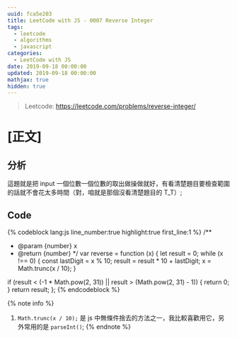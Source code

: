 ```yaml
---
uuid: fca5e203
title: LeetCode with JS - 0007 Reverse Integer
tags:
  - leetcode
  - algorithms
  - javascript
categories:
  - LeetCode with JS
date: 2019-09-18 00:00:00
updated: 2019-09-18 00:00:00
mathjax: true
hidden: true
---
```


> Leetcode: https://leetcode.com/problems/reverse-integer/

<!--more-->

# [正文]

## 分析

這題就是把 input 一個位數一個位數的取出做操做就好，有看清楚題目要檢查範圍的話就不會花太多時間（對，咱就是那個沒看清楚題目的 T_T）;

## Code

{% codeblock lang:js line_number:true highlight:true first_line:1 %}
/**
 * @param {number} x
 * @return {number}
 */
var reverse = function (x) {
  let result = 0;
  while (x !== 0) {
    const lastDigit = x % 10;
    result = result * 10 + lastDigit;
    x = Math.trunc(x / 10);
  }

  if (result < (-1 * Math.pow(2, 31)) || result > (Math.pow(2, 31) - 1)) { return 0; }
  return result;
};
{% endcodeblock %}

{% note info %}
1. `Math.trunc(x / 10);` 是 js 中無條件捨去的方法之一，我比較喜歡用它，另外常用的是 `parseInt()`;
{% endnote %}

